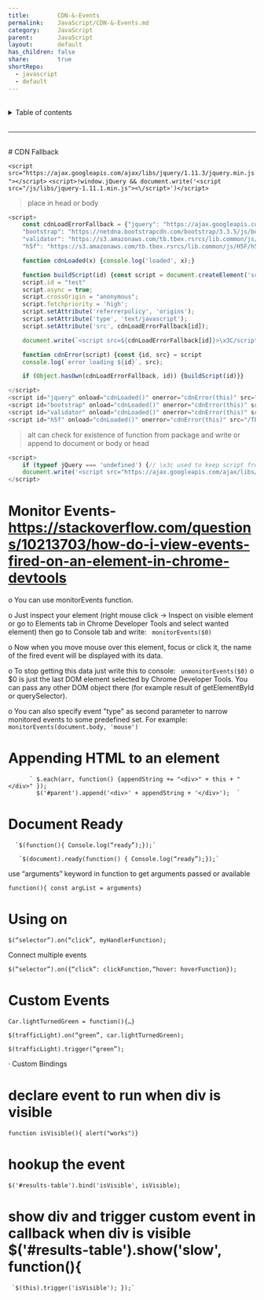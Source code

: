 ```yaml
---
title:        CDN-&-Events
permalink:    JavaScript/CDN-&-Events.md
category:     JavaScript
parent:       JavaScript
layout:       default
has_children: false
share:        true
shortRepo:
  - javascript
  - default          
---
```



<br/>          

<details markdown="block">                
<summary>                
Table of contents                
</summary>                
{: .text-delta }                
1. TOC                
{:toc}                
</details>                

<br/>                

***                

<br/>
# CDN Fallback

`<script src="https://ajax.googleapis.com/ajax/libs/jquery/1.11.3/jquery.min.js"></script>`
`<script>!window.jQuery && document.write('<script src="/js/libs/jquery-1.11.1.min.js"><\/script>')</script>`

> place in head or body

```javascript 
<script>
    const cdnLoadErrorFallback = {"jquery": "https://ajax.googleapis.com/ajax/libs/jquery/2.0.3/jquery.min.js",
    "bootstrap": "https://netdna.bootstrapcdn.com/bootstrap/3.3.5/js/bootstrap.min.js",
    "validator": "https://s3.amazonaws.com/tb.tbex.rsrcs/lib.common/js/bootstrap-validator/dist/validator.min.js",
    "h5f": "https://s3.amazonaws.com/tb.tbex.rsrcs/lib.common/js/H5F/h5f.min.js"}

    function cdnLoaded(x) {console.log('loaded', x);}

    function buildScript(id) {const script = document.createElement('script');
    script.id = "test"
    script.async = true;
    script.crossOrigin = "anonymous";
    script.fetchpriority = 'high';
    script.setAttribute('referrerpolicy', 'origins');
    script.setAttribute('type', 'text/javascript');
    script.setAttribute('src', cdnLoadErrorFallback[id]);

    document.write(`<script src=${cdnLoadErrorFallback[id]}>\x3C/script>`)}

    function cdnError(script) {const {id, src} = script
    console.log(`error loading ${id}`, src);

    if (Object.hasOwn(cdnLoadErrorFallback, id)) {buildScript(id)}}

</script>
<script id="jquery" onload="cdnLoaded()" onerror="cdnError(this)" src="/TBEX/assets/jquery.min.js"></script>
<script id="bootstrap" onload="cdnLoaded()" onerror="cdnError(this)" src="/TBEX/assets/bootstrap.min.js"></script>
<script id="validator" onload="cdnLoaded()" onerror="cdnError(this)" src="/TBEX/assets/validator.min.js"></script>
<script id="h5f" onload="cdnLoaded()" onerror="cdnError(this)" src="/TBEX/assets/h5f.min.js"></script>
```

> alt can check for existence of function from package and write or append to document or body or head

```javascript
<script>
    if (typeof jQuery === 'undefined') {// \x3c used to keep script from ending
    document.write('<script src="https://ajax.googleapis.com/ajax/libs/jquery/2.0.3/jquery.min.js">\x3C/script>');}
</script>
```

# Monitor Events-https://stackoverflow.com/questions/10213703/how-do-i-view-events-fired-on-an-element-in-chrome-devtools

o You can use monitorEvents function.

o Just inspect your element (right mouse click → Inspect on visible element or go to Elements tab in Chrome Developer Tools and select wanted element) then go to Console tab and write:
` monitorEvents($0)`

o Now when you move mouse over this element, focus or click it, the name of the fired event will be displayed with its data.

o To stop getting this data just write this to console:
` unmonitorEvents($0)`
o $0 is just the last DOM element selected by Chrome Developer Tools.
You can pass any other DOM object there (for example result of getElementById or querySelector).

o You can also specify event "type" as second parameter to narrow monitored events to some predefined set. For example:
` monitorEvents(document.body, 'mouse')`

# Appending HTML to an element

          ` $.each(arr, function() {appendString += "<div>" + this + "</div>" });
            $('#parent').append('<div>' + appendString + '</div>');  `

# Document Ready

      `$(function(){ Console.log(“ready”);});`

       `$(document).ready(function() { Console.log(“ready”);});`

use “arguments” keyword in function to get arguments passed or available

`function(){ const argList = arguments}`

# Using on

`$(“selector”).on(“click”, myHandlerFunction);`

Connect multiple events

`$(“selector”).on({“click”: clickFunction,“hover: hoverFunction});`

# Custom Events

`Car.lightTurnedGreen = function(){…}`

`$(trafficLight).on(“green”, car.lightTurnedGreen);`

`$(trafficLight).trigger(“green”);`

· Custom Bindings

# declare event to run when div is visible

`function isVisible(){ alert("works")}`

# hookup the event

`$('#results-table').bind('isVisible', isVisible);`

# show div and trigger custom event in callback when div is visible $('#results-table').show('slow', function(){

     `$(this).trigger('isVisible'); });`